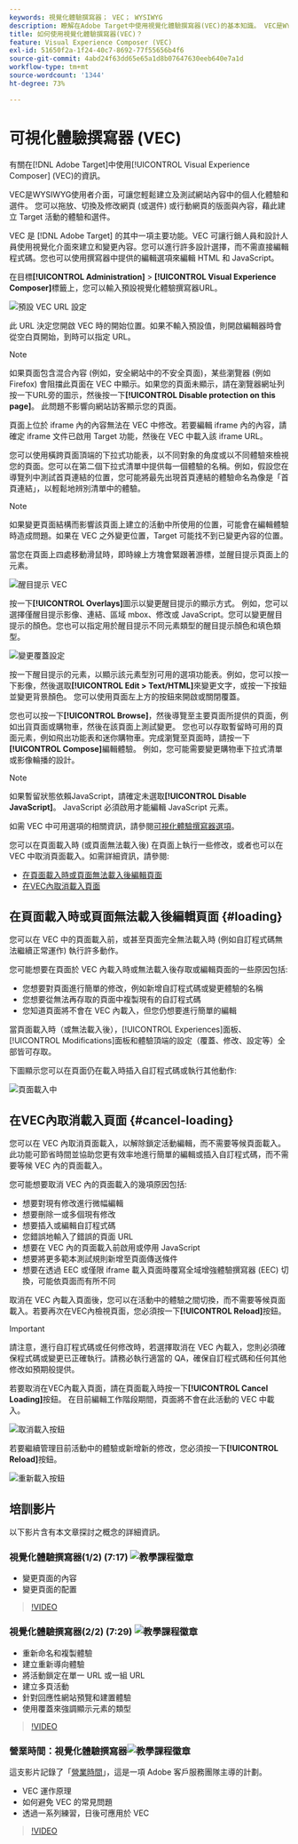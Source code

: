 ```yaml
---
keywords: 視覺化體驗撰寫器； VEC； WYSIWYG
description: 瞭解在Adobe Target中使用視覺化體驗撰寫器(VEC)的基本知識。 VEC是WYSIWYG編輯器，可讓您輕鬆建立個人化體驗。
title: 如何使用視覺化體驗撰寫器(VEC)？
feature: Visual Experience Composer (VEC)
exl-id: 51650f2a-1f24-40c7-8692-77f55656b4f6
source-git-commit: 4abd24f63dd65e65a1d8b07647630eeb640e7a1d
workflow-type: tm+mt
source-wordcount: '1344'
ht-degree: 73%

---
```


# 可視化體驗撰寫器 (VEC)

有關在[!DNL Adobe Target]中使用[!UICONTROL Visual Experience Composer] (VEC)的資訊。

VEC是WYSIWYG使用者介面，可讓您輕鬆建立及測試網站內容中的個人化體驗和選件。 您可以拖放、切換及修改網頁 (或選件) 或行動網頁的版面與內容，藉此建立 Target 活動的體驗和選件。

VEC 是 [!DNL Adobe Target] 的其中一項主要功能。VEC 可讓行銷人員和設計人員使用視覺化介面來建立和變更內容。您可以進行許多設計選擇，而不需直接編輯程式碼。您也可以使用撰寫器中提供的編輯選項來編輯 HTML 和 JavaScript。

在目標&#x200B;**[!UICONTROL Administration]** > **[!UICONTROL Visual Experience Composer]**&#x200B;標籤上，您可以輸入預設視覺化體驗撰寫器URL。

![預設 VEC URL 設定](/help/main/c-experiences/c-visual-experience-composer/assets/pref-default-url-new.png)

此 URL 決定您開啟 VEC 時的開始位置。如果不輸入預設值，則開啟編輯器時會從空白頁開始，到時可以指定 URL。

>[!NOTE]
>
>如果頁面包含混合內容 (例如，安全網站中的不安全頁面)，某些瀏覽器 (例如 Firefox) 會阻擋此頁面在 VEC 中顯示。如果您的頁面未顯示，請在瀏覽器網址列按一下URL旁的圖示，然後按一下&#x200B;**[!UICONTROL Disable protection on this page]**。 此問題不影響向網站訪客顯示您的頁面。

頁面上位於 iframe 內的內容無法在 VEC 中修改。若要編輯 iframe 內的內容，請確定 iframe 文件已啟用 Target 功能，然後在 VEC 中載入該 iframe URL。

您可以使用橫跨頁面頂端的下拉式功能表，以不同對象的角度或以不同體驗來檢視您的頁面。您可以在第二個下拉式清單中提供每一個體驗的名稱。例如，假設您在導覽列中測試首頁連結的位置，您可能將最先出現首頁連結的體驗命名為像是「首頁連結」，以輕鬆地辨別清單中的體驗。

>[!NOTE]
>
>如果變更頁面結構而影響該頁面上建立的活動中所使用的位置，可能會在編輯體驗時造成問題。如果在 VEC 之外變更位置，Target 可能找不到已變更內容的位置。

當您在頁面上四處移動滑鼠時，即時線上方塊會緊跟著游標，並醒目提示頁面上的元素。

![醒目提示 VEC](/help/main/c-experiences/c-visual-experience-composer/assets/vec-highlight-new.png)

按一下&#x200B;**[!UICONTROL Overlays]**&#x200B;圖示以變更醒目提示的顯示方式。 例如，您可以選擇僅醒目提示影像、連結、區域 mbox、修改或 JavaScript。您可以變更醒目提示的顏色。您也可以指定用於醒目提示不同元素類型的醒目提示顏色和填色類型。

![變更覆蓋設定](/help/main/c-experiences/c-visual-experience-composer/assets/change-overlay.png)

按一下醒目提示的元素，以顯示該元素型別可用的選項功能表。例如，您可以按一下影像，然後選取&#x200B;**[!UICONTROL Edit > Text/HTML]**&#x200B;來變更文字，或按一下按鈕並變更背景顏色。 您可以使用頁面左上方的按鈕來開啟或關閉覆蓋。

您也可以按一下&#x200B;**[!UICONTROL Browse]**，然後導覽至主要頁面所提供的頁面，例如出貨頁面或購物車，然後在該頁面上測試變更。 您也可以存取暫留時可用的頁面元素，例如飛出功能表和迷你購物車。完成瀏覽至頁面時，請按一下&#x200B;**[!UICONTROL Compose]**&#x200B;編輯體驗。 例如，您可能需要變更購物車下拉式清單或影像輪播的設計。

>[!NOTE]
>
>如果暫留狀態依賴JavaScript，請確定未選取&#x200B;**[!UICONTROL Disable JavaScript]**。 JavaScript 必須啟用才能編輯 JavaScript 元素。

如需 VEC 中可用選項的相關資訊，請參閱[可視化體驗撰寫器選項](/help/main/c-experiences/c-visual-experience-composer/viztarget-options.md#reference_3BD1BEEAFA584A749ED2D08F14732E81)。

您可以在頁面載入時 (或頁面無法載入後) 在頁面上執行一些修改，或者也可以在 VEC 中取消頁面載入。如需詳細資訊，請參閱:

* [在頁面載入時或頁面無法載入後編輯頁面](#loading)
* [在VEC內取消載入頁面](#cancel-loading)

## 在頁面載入時或頁面無法載入後編輯頁面 {#loading}

您可以在 VEC 中的頁面載入前，或甚至頁面完全無法載入時 (例如自訂程式碼無法繼續正常運作) 執行許多動作。

您可能想要在頁面於 VEC 內載入時或無法載入後存取或編輯頁面的一些原因包括:

* 您想要對頁面進行簡單的修改，例如新增自訂程式碼或變更體驗的名稱
* 您想要從無法再存取的頁面中複製現有的自訂程式碼
* 您知道頁面將不會在 VEC 內載入，但您仍想要進行簡單的編輯

當頁面載入時（或無法載入後），[!UICONTROL Experiences]面板、[!UICONTROL Modifications]面板和體驗頂端的設定（覆蓋、修改、設定等）全部皆可存取。

下圖顯示您可以在頁面仍在載入時插入自訂程式碼或執行其他動作:

![頁面載入中](/help/main/c-experiences/c-visual-experience-composer/c-vec-code-editor/assets/loading-page.png)

## 在VEC內取消載入頁面 {#cancel-loading}

您可以在 VEC 內取消頁面載入，以解除鎖定活動編輯，而不需要等候頁面載入。此功能可節省時間並協助您更有效率地進行簡單的編輯或插入自訂程式碼，而不需要等候 VEC 內的頁面載入。

您可能想要取消 VEC 內的頁面載入的幾項原因包括:

* 想要對現有修改進行微幅編輯
* 想要刪除一或多個現有修改
* 想要插入或編輯自訂程式碼
* 您錯誤地輸入了錯誤的頁面 URL
* 想要在 VEC 內的頁面載入前啟用或停用 JavaScript
* 想要將更多範本測試規則新增至頁面傳送條件
* 想要在透過 EEC 或僅限 iframe 載入頁面時覆寫全域增強體驗撰寫器 (EEC) 切換，可能依頁面而有所不同

取消在 VEC 內載入頁面後，您可以在活動中的體驗之間切換，而不需要等候頁面載入。若要再次在VEC內檢視頁面，您必須按一下&#x200B;**[!UICONTROL Reload]**&#x200B;按鈕。

>[!IMPORTANT]
>
>請注意，進行自訂程式碼或任何修改時，若選擇取消在 VEC 內載入，您則必須確保程式碼或變更已正確執行。請務必執行適當的 QA，確保自訂程式碼和任何其他修改如預期般提供。

若要取消在VEC內載入頁面，請在頁面載入時按一下&#x200B;**[!UICONTROL Cancel Loading]**&#x200B;按鈕。 在目前編輯工作階段期間，頁面將不會在此活動的 VEC 中載入。

![取消載入按鈕](/help/main/c-experiences/c-visual-experience-composer/c-vec-code-editor/assets/cancel-loading.png)

若要繼續管理目前活動中的體驗或新增新的修改，您必須按一下&#x200B;**[!UICONTROL Reload]**&#x200B;按鈕。

![重新載入按鈕](/help/main/c-experiences/c-visual-experience-composer/c-vec-code-editor/assets/reload-in-vec.png)

## 培訓影片

以下影片含有本文章探討之概念的詳細資訊。

### 視覺化體驗撰寫器(1/2) (7:17) ![教學課程徽章](/help/main/assets/tutorial.png)

* 變更頁面的內容
* 變更頁面的配置

>[!VIDEO](https://video.tv.adobe.com/v/17399)

### 視覺化體驗撰寫器(2/2) (7:29) ![教學課程徽章](/help/main/assets/tutorial.png)

* 重新命名和複製體驗
* 建立重新導向體驗
* 將活動鎖定在單一 URL 或一組 URL
* 建立多頁活動
* 針對回應性網站預覽和建置體驗
* 使用覆蓋來強調顯示元素的類型

>[!VIDEO](https://video.tv.adobe.com/v/17401)

### 營業時間：視覺化體驗撰寫器![教學課程徽章](/help/main/assets/tutorial.png)

這支影片記錄了「[營業時間](/help/main/cmp-resources-and-contact-information.md#concept_58EA30379D3B48C4848BA2A8C464A5B7)」，這是一項 Adobe 客戶服務團隊主導的計劃。

* VEC 運作原理
* 如何避免 VEC 的常見問題
* 透過一系列練習，日後可應用於 VEC

>[!VIDEO](https://video.tv.adobe.com/v/20784/)
